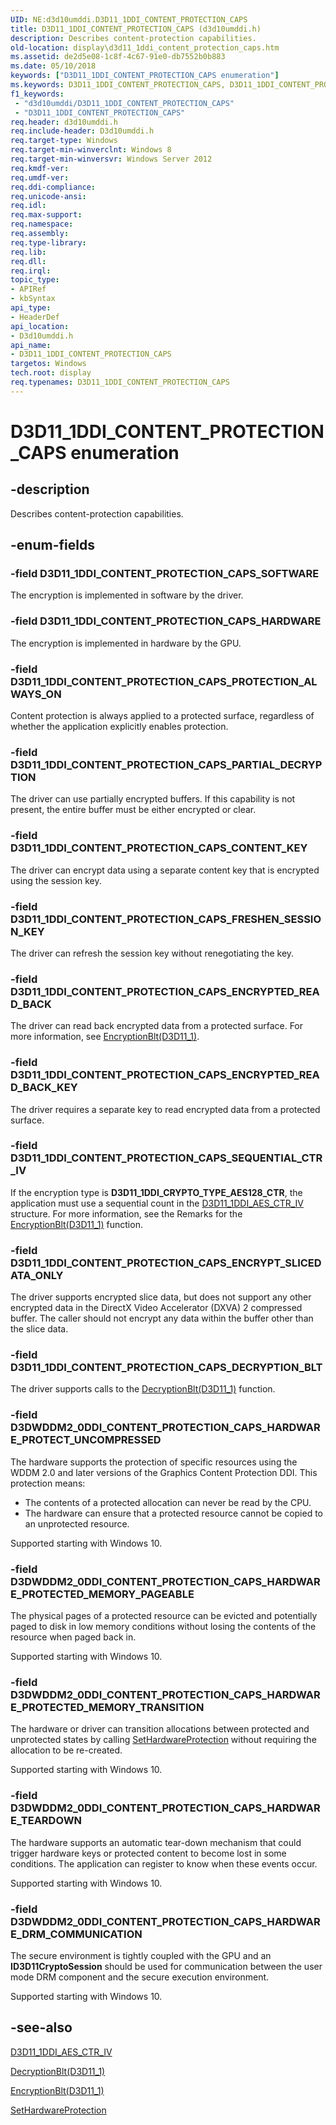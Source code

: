 ```yaml
---
UID: NE:d3d10umddi.D3D11_1DDI_CONTENT_PROTECTION_CAPS
title: D3D11_1DDI_CONTENT_PROTECTION_CAPS (d3d10umddi.h)
description: Describes content-protection capabilities.
old-location: display\d3d11_1ddi_content_protection_caps.htm
ms.assetid: de2d5e08-1c8f-4c67-91e0-db7552b0b883
ms.date: 05/10/2018
keywords: ["D3D11_1DDI_CONTENT_PROTECTION_CAPS enumeration"]
ms.keywords: D3D11_1DDI_CONTENT_PROTECTION_CAPS, D3D11_1DDI_CONTENT_PROTECTION_CAPS enumeration [Display Devices], D3D11_1DDI_CONTENT_PROTECTION_CAPS_CONTENT_KEY, D3D11_1DDI_CONTENT_PROTECTION_CAPS_DECRYPTION_BLT, D3D11_1DDI_CONTENT_PROTECTION_CAPS_ENCRYPTED_READ_BACK, D3D11_1DDI_CONTENT_PROTECTION_CAPS_ENCRYPTED_READ_BACK_KEY, D3D11_1DDI_CONTENT_PROTECTION_CAPS_ENCRYPT_SLICEDATA_ONLY, D3D11_1DDI_CONTENT_PROTECTION_CAPS_FRESHEN_SESSION_KEY, D3D11_1DDI_CONTENT_PROTECTION_CAPS_HARDWARE, D3D11_1DDI_CONTENT_PROTECTION_CAPS_PARTIAL_DECRYPTION, D3D11_1DDI_CONTENT_PROTECTION_CAPS_PROTECTION_ALWAYS_ON, D3D11_1DDI_CONTENT_PROTECTION_CAPS_SEQUENTIAL_CTR_IV, D3D11_1DDI_CONTENT_PROTECTION_CAPS_SOFTWARE, D3DWDDM2_0DDI_CONTENT_PROTECTION_CAPS_HARDWARE_DRM_COMMUNICATION, D3DWDDM2_0DDI_CONTENT_PROTECTION_CAPS_HARDWARE_PROTECTED_MEMORY_PAGEABLE, D3DWDDM2_0DDI_CONTENT_PROTECTION_CAPS_HARDWARE_PROTECTED_MEMORY_TRANSITION, D3DWDDM2_0DDI_CONTENT_PROTECTION_CAPS_HARDWARE_PROTECT_UNCOMPRESSED, D3DWDDM2_0DDI_CONTENT_PROTECTION_CAPS_HARDWARE_TEARDOWN, d3d10umddi/, d3d10umddi/D3D11_1DDI_CONTENT_PROTECTION_CAPS, d3d10umddi/D3D11_1DDI_CONTENT_PROTECTION_CAPS_CONTENT_KEY, d3d10umddi/D3D11_1DDI_CONTENT_PROTECTION_CAPS_DECRYPTION_BLT, d3d10umddi/D3D11_1DDI_CONTENT_PROTECTION_CAPS_ENCRYPTED_READ_BACK, d3d10umddi/D3D11_1DDI_CONTENT_PROTECTION_CAPS_ENCRYPTED_READ_BACK_KEY, d3d10umddi/D3D11_1DDI_CONTENT_PROTECTION_CAPS_ENCRYPT_SLICEDATA_ONLY, d3d10umddi/D3D11_1DDI_CONTENT_PROTECTION_CAPS_FRESHEN_SESSION_KEY, d3d10umddi/D3D11_1DDI_CONTENT_PROTECTION_CAPS_HARDWARE, d3d10umddi/D3D11_1DDI_CONTENT_PROTECTION_CAPS_PARTIAL_DECRYPTION, d3d10umddi/D3D11_1DDI_CONTENT_PROTECTION_CAPS_PROTECTION_ALWAYS_ON, d3d10umddi/D3D11_1DDI_CONTENT_PROTECTION_CAPS_SEQUENTIAL_CTR_IV, d3d10umddi/D3D11_1DDI_CONTENT_PROTECTION_CAPS_SOFTWARE, d3d10umddi/D3DWDDM2_0DDI_CONTENT_PROTECTION_CAPS_HARDWARE_DRM_COMMUNICATION, d3d10umddi/D3DWDDM2_0DDI_CONTENT_PROTECTION_CAPS_HARDWARE_PROTECTED_MEMORY_PAGEABLE, d3d10umddi/D3DWDDM2_0DDI_CONTENT_PROTECTION_CAPS_HARDWARE_PROTECTED_MEMORY_TRANSITION, d3d10umddi/D3DWDDM2_0DDI_CONTENT_PROTECTION_CAPS_HARDWARE_PROTECT_UNCOMPRESSED, d3d10umddi/D3DWDDM2_0DDI_CONTENT_PROTECTION_CAPS_HARDWARE_TEARDOWN, display.d3d11_1ddi_content_protection_caps
f1_keywords:
 - "d3d10umddi/D3D11_1DDI_CONTENT_PROTECTION_CAPS"
 - "D3D11_1DDI_CONTENT_PROTECTION_CAPS"
req.header: d3d10umddi.h
req.include-header: D3d10umddi.h
req.target-type: Windows
req.target-min-winverclnt: Windows 8
req.target-min-winversvr: Windows Server 2012
req.kmdf-ver: 
req.umdf-ver: 
req.ddi-compliance: 
req.unicode-ansi: 
req.idl: 
req.max-support: 
req.namespace: 
req.assembly: 
req.type-library: 
req.lib: 
req.dll: 
req.irql: 
topic_type:
- APIRef
- kbSyntax
api_type:
- HeaderDef
api_location:
- D3d10umddi.h
api_name:
- D3D11_1DDI_CONTENT_PROTECTION_CAPS
targetos: Windows
tech.root: display
req.typenames: D3D11_1DDI_CONTENT_PROTECTION_CAPS
---
```


# D3D11_1DDI_CONTENT_PROTECTION_CAPS enumeration


## -description


Describes content-protection capabilities.


## -enum-fields




### -field D3D11_1DDI_CONTENT_PROTECTION_CAPS_SOFTWARE

The encryption is implemented in software by the driver.


### -field D3D11_1DDI_CONTENT_PROTECTION_CAPS_HARDWARE

The encryption is implemented in hardware by the GPU.


### -field D3D11_1DDI_CONTENT_PROTECTION_CAPS_PROTECTION_ALWAYS_ON

Content protection is always applied to a protected surface, regardless of whether the application explicitly enables protection.


### -field D3D11_1DDI_CONTENT_PROTECTION_CAPS_PARTIAL_DECRYPTION

The driver can use partially encrypted buffers. If this capability is not present, the entire buffer must be either encrypted or clear.


### -field D3D11_1DDI_CONTENT_PROTECTION_CAPS_CONTENT_KEY

The driver can encrypt data using a separate content key that is encrypted using the session key.


### -field D3D11_1DDI_CONTENT_PROTECTION_CAPS_FRESHEN_SESSION_KEY

The driver can refresh the session key without renegotiating the key.


### -field D3D11_1DDI_CONTENT_PROTECTION_CAPS_ENCRYPTED_READ_BACK

The driver can read back encrypted data from a protected surface. For more information, see <a href="https://docs.microsoft.com/windows-hardware/drivers/ddi/d3d10umddi/nc-d3d10umddi-pfnd3d11_1ddi_encryptionblt">EncryptionBlt(D3D11_1)</a>.


### -field D3D11_1DDI_CONTENT_PROTECTION_CAPS_ENCRYPTED_READ_BACK_KEY

The driver requires a separate key to read encrypted data from a protected surface.


### -field D3D11_1DDI_CONTENT_PROTECTION_CAPS_SEQUENTIAL_CTR_IV

If the encryption type is <b>D3D11_1DDI_CRYPTO_TYPE_AES128_CTR</b>, the application must use a sequential count in the <a href="https://docs.microsoft.com/windows-hardware/drivers/ddi/d3d10umddi/ns-d3d10umddi-d3d11_1ddi_aes_ctr_iv">D3D11_1DDI_AES_CTR_IV</a> structure. For more information, see the Remarks for the <a href="https://docs.microsoft.com/windows-hardware/drivers/ddi/d3d10umddi/nc-d3d10umddi-pfnd3d11_1ddi_encryptionblt">EncryptionBlt(D3D11_1)</a> function.


### -field D3D11_1DDI_CONTENT_PROTECTION_CAPS_ENCRYPT_SLICEDATA_ONLY

The driver supports encrypted slice data, but does not support any other encrypted data in the DirectX Video Accelerator (DXVA) 2 compressed buffer. The caller should not encrypt any data within the buffer other than the slice data.


### -field D3D11_1DDI_CONTENT_PROTECTION_CAPS_DECRYPTION_BLT

The driver supports calls to the <a href="https://docs.microsoft.com/windows-hardware/drivers/ddi/d3d10umddi/nc-d3d10umddi-pfnd3d11_1ddi_decryptionblt">DecryptionBlt(D3D11_1)</a> function.


### -field D3DWDDM2_0DDI_CONTENT_PROTECTION_CAPS_HARDWARE_PROTECT_UNCOMPRESSED

The hardware supports the protection of specific resources using the WDDM 2.0 and later versions of the Graphics Content Protection DDI. This protection means:

<ul>
<li>The contents of a protected allocation can never be read by the CPU.</li>
<li>The hardware can ensure that a protected resource cannot be copied to an unprotected resource.</li>
</ul>
Supported starting with Windows 10.


### -field D3DWDDM2_0DDI_CONTENT_PROTECTION_CAPS_HARDWARE_PROTECTED_MEMORY_PAGEABLE

The physical pages of a protected resource can be evicted and potentially paged to disk in low memory conditions without losing the contents of the resource when paged back in.

Supported starting with Windows 10.


### -field D3DWDDM2_0DDI_CONTENT_PROTECTION_CAPS_HARDWARE_PROTECTED_MEMORY_TRANSITION

The hardware or driver can transition allocations between protected and unprotected states by calling <a href="https://docs.microsoft.com/windows-hardware/drivers/ddi/d3d10umddi/nc-d3d10umddi-pfnd3dwddm2_0ddi_sethardwareprotection">SetHardwareProtection</a>  without requiring the allocation to be re-created.

Supported starting with Windows 10.


### -field D3DWDDM2_0DDI_CONTENT_PROTECTION_CAPS_HARDWARE_TEARDOWN

The hardware supports an automatic tear-down mechanism that could trigger hardware keys or protected content to become lost in some conditions.  The application can register to know when these events occur.

Supported starting with Windows 10.


### -field D3DWDDM2_0DDI_CONTENT_PROTECTION_CAPS_HARDWARE_DRM_COMMUNICATION

The secure environment is tightly coupled with the GPU and an <b>ID3D11CryptoSession</b> should be used for communication between the user mode DRM component and the secure execution environment.

Supported starting with Windows 10.




## -see-also




<a href="https://docs.microsoft.com/windows-hardware/drivers/ddi/d3d10umddi/ns-d3d10umddi-d3d11_1ddi_aes_ctr_iv">D3D11_1DDI_AES_CTR_IV</a>



<a href="https://docs.microsoft.com/windows-hardware/drivers/ddi/d3d10umddi/nc-d3d10umddi-pfnd3d11_1ddi_decryptionblt">DecryptionBlt(D3D11_1)</a>



<a href="https://docs.microsoft.com/windows-hardware/drivers/ddi/d3d10umddi/nc-d3d10umddi-pfnd3d11_1ddi_encryptionblt">EncryptionBlt(D3D11_1)</a>



<a href="https://docs.microsoft.com/windows-hardware/drivers/ddi/d3d10umddi/nc-d3d10umddi-pfnd3dwddm2_0ddi_sethardwareprotection">SetHardwareProtection</a>
 

 

